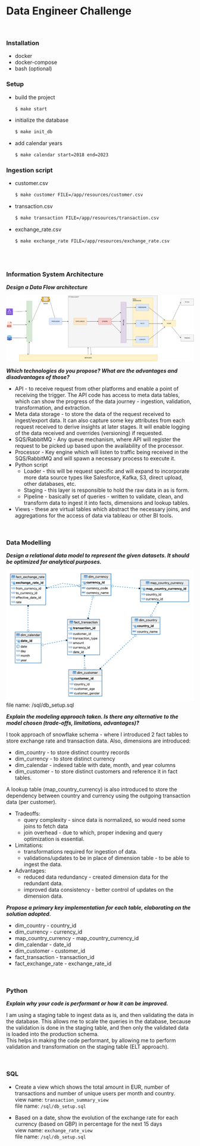 # Data Engineer Challenge

<br>

### Installation
- docker
- docker-compose
- bash (optional)


### Setup
* build the project
  ```bash
  $ make start
  ```
* initialize the database
  ```bash 
  $ make init_db
  ```
* add calendar years
  ```bash
  $ make calendar start=2018 end=2023
  ```


### Ingestion script
* customer.csv
  ```bash
  $ make customer FILE=/app/resources/customer.csv
  ```

* transaction.csv
  ```bash
  $ make transaction FILE=/app/resources/transaction.csv
  ```

* exchange_rate.csv
  ```bash
  $ make exchange_rate FILE=/app/resources/exchange_rate.csv
  ```

<br>
<br>


### Information System Architecture
**_Design a Data Flow architecture_**

![Data Flow architecture](/resources/data%20flow.png)


**_Which technologies do you propose? What are the advantages and disadvantages of those?_**

* API - to receive request from other platforms and enable a point of receiving the trigger. The API code has access to meta data tables, which can show the progress of the data journey - ingestion, validation, transformation, and extraction. 
* Meta data storage - to store the data of the request received to ingest/export data. It can also capture some key attributes from each request received to derive insights at later stages. It will enable logging of the data received and overrides (versioning) if requested.
* SQS/RabbitMQ - Any queue mechanism, where API will register the request to be picked up based upon the availability of the processor.
* Processor - Key engine which will listen to traffic being received in the SQS/RabbitMQ and will spawn a necessary process to execute it.
* Python script 
  * Loader - this will be request specific and will expand to incorporate more data source types like Salesforce, Kafka, S3, direct upload, other databases, etc.
  * Staging - this layer is responsible to hold the raw data in as is form.
  * Pipeline - basically set of queries - written to validate, clean, and transform data to ingest it into facts, dimensions and lookup tables.
* Views - these are virtual tables which abstract the necessary joins, and aggregations for the access of data via tableau or other BI tools.

<br>

### Data Modelling

**_Design a relational data model to represent the given datasets. It should be optimized for analytical purposes._**

![ER diagram](/resources/er-diagram.png)
file name: /sql/db_setup.sql

**_Explain the modeling approach taken. Is there any alternative to the model chosen (trade-offs, limitations, advantages)?_**

I took approach of snowflake schema - where I introduced 2 fact tables to store exchange rate and transaction data. Also, dimensions are introduced:
* dim_country - to store distinct country records
* dim_currency - to store distinct currency 
* dim_calendar - indexed table with date, month, and year columns
* dim_customer - to store distinct customers and reference it in fact tables.

A lookup table (map_country_currency) is also introduced to store the dependency between country and currency using the outgoing transaction data (per customer).

* Tradeoffs: 
  * query complexity - since data is normalized, so would need some joins to fetch data
  * join overhead - due to which, proper indexing and query optimization is essential.
* Limitations:
  * transformations required for ingestion of data.
  * validations/updates to be in place of dimension table - to be able to ingest the data.
* Advantages:
  * reduced data redundancy - created dimension data for the redundant data.
  * improved data consistency - better control of updates on the dimension data.


**_Propose a primary key implementation for each table, elaborating on the solution adopted._**

* dim_country - country_id 
* dim_currency - currency_id 
* map_country_currency - map_country_currency_id
* dim_calendar - date_id 
* dim_customer - customer_id 
* fact_transaction - transaction_id 
* fact_exchange_rate - exchange_rate_id 

<br>

### Python
**_Explain why your code is performant or how it can be improved._**

I am using a staging table to ingest data as is, and then validating the data in the database. This allows me to scale the queries in the database, because the validation is done in the staging table, and then only the validated data is loaded into the production schema. \
This helps in making the code performant, by allowing me to perform validation and transformation on the staging table (ELT approach).

<br>

### SQL
* Create a view which shows the total amount in EUR, number of transactions and number of unique users per month and country.\
  view name: `transaction_summary_view`\
  file name: `/sql/db_setup.sql` 

* Based on a date, show the evolution of the exchange rate for each currency (based on GBP) in percentage for the next 15 days \
  view name: `exchange_rate_view` \
  file name: `/sql/db_setup.sql` 
  
